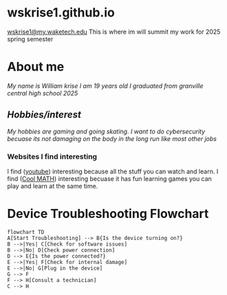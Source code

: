 # wskrise1.github.io

wskrise1@my.waketech.edu
This is where im will summit my work for 2025 spring semester
# About me
_My name is William krise_
_I am 19 years old_
_I graduated from granville central high school 2025_
##  _Hobbies/interest_
_My hobbies are gaming and going skating._
_I want to do cybersecurity becuase its not damaging on the body in the long run like most other jobs_
### Websites I find interesting 
I find ([youtube](https://www.youtube.com/)) interesting because all the stuff you can watch and learn.
I find ([Cool MATH](https://www.coolmathgames.com)) interesting becuase it has fun learning games you can play and learn at the same time.
# Device Troubleshooting Flowchart

```mermaid
flowchart TD
A[Start Troubleshooting] --> B{Is the device turning on?}
B -->|Yes| C[Check for software issues]
B -->|No| D[Check power connection]
D --> E{Is the power connected?}
E -->|Yes| F[Check for internal damage]
E -->|No| G[Plug in the device]
G --> F
F --> H[Consult a technician]
C --> H
